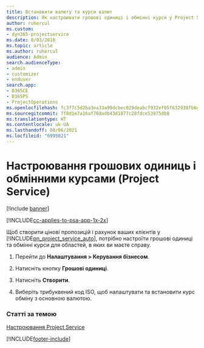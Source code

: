 ```yaml
---
title: Встановити валюту та курси валют
description: Як настроювати грошові одиниці і обмінні курси у Project Service
author: ruhercul
ms.custom:
- dyn365-projectservice
ms.date: 8/03/2018
ms.topic: article
ms.author: ruhercul
audience: Admin
search.audienceType:
- admin
- customizer
- enduser
search.app:
- D365CE
- D365PS
- ProjectOperations
ms.openlocfilehash: fc3f7c5d2ba3ea33a99dcbec029deabcf932ef05f632938fb6d804e7f5405d3d
ms.sourcegitcommit: 7f8d1e7a16af769adb43d1877c28fdce53975db8
ms.translationtype: HT
ms.contentlocale: uk-UA
ms.lasthandoff: 08/06/2021
ms.locfileid: "6995021"
---
```

# <a name="set-up-currencies-and-exchange-rates-project-service"></a>Настроювання грошових одиниць і обмінними курсами (Project Service)

[!include [banner](../includes/psa-now-project-operations.md)]

[!INCLUDE[cc-applies-to-psa-app-1x-2x](../includes/cc-applies-to-psa-app-1x-2x.md)]

Щоб створити цінові пропозицій і рахунок ваших клієнтів у [!INCLUDE[pn_project_service_auto](../includes/pn-project-service-auto.md)], потрібно настроїти грошові одиниці та обмінні курси для областей, в яких ви маєте справу.  
  
1.  Перейти до **Налаштування > Керування бізнесом**.  
  
2.  Натисніть кнопку **Грошові одиниці**.  
  
3.  Натисніть **Створити**.  
  
4.  Виберіть трибуквений код ISO, щоб налаштувати та встановити курс обміну з основною валютою.  
  
### <a name="see-also"></a>Статті за темою  
 [Настроювання Project Service](../psa/configure.md)


[!INCLUDE[footer-include](../includes/footer-banner.md)]